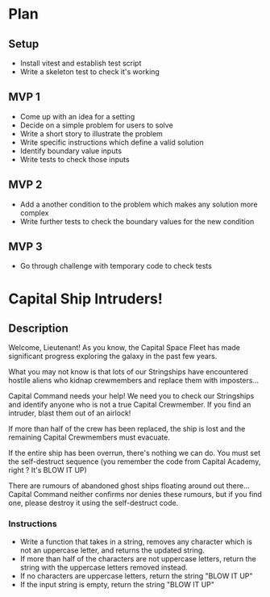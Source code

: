 # Plan

## Setup

- Install vitest and establish test script
- Write a skeleton test to check it's working

## MVP 1

- Come up with an idea for a setting
- Decide on a simple problem for users to solve
- Write a short story to illustrate the problem
- Write specific instructions which define a valid solution
- Identify boundary value inputs
- Write tests to check those inputs

## MVP 2

- Add a another condition to the problem which makes any solution more complex
- Write further tests to check the boundary values for the new condition

## MVP 3

- Go through challenge with temporary code to check tests

# Capital Ship Intruders!

## Description

Welcome, Lieutenant! As you know, the Capital Space Fleet has made significant progress exploring the galaxy in the past few years.

What you may not know is that lots of our Stringships have encountered hostile aliens who kidnap crewmembers and replace them with imposters...

Capital Command needs your help! We need you to check our Stringships and identify anyone who is not a true Capital Crewmember. If you find an intruder, blast them out of an airlock!

If more than half of the crew has been replaced, the ship is lost and the remaining Capital Crewmembers must evacuate.

If the entire ship has been overrun, there's nothing we can do. You must set the self-destruct sequence (you remember the code from Capital Academy, right ? It's BLOW IT UP)

There are rumours of abandoned ghost ships floating around out there... Capital Command neither confirms nor denies these rumours, but if you find one, please destroy it using the self-destruct code.

### Instructions

- Write a function that takes in a string, removes any character which is not an uppercase letter, and returns the updated string.
- If more than half of the characters are not uppercase letters, return the string with the uppercase letters removed instead.
- If no characters are uppercase letters, return the string "BLOW IT UP"
- If the input string is empty, return the string "BLOW IT UP"
